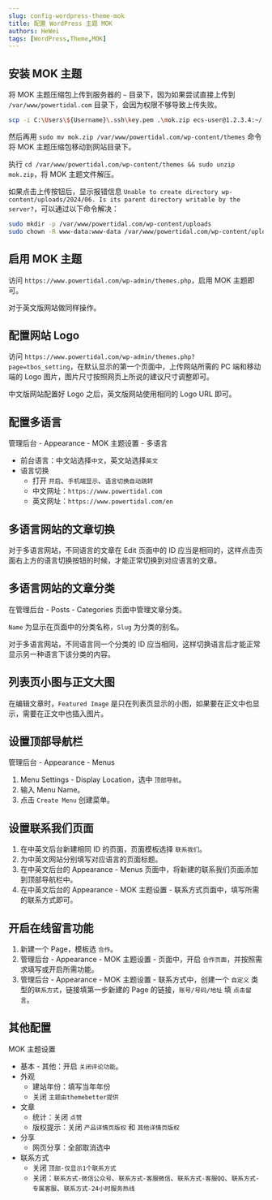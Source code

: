 ```yaml
---
slug: config-wordpress-theme-mok
title: 配置 WordPress 主题 MOK
authors: HeWei
tags: [WordPress,Theme,MOK]
---
```


## 安装 MOK 主题

将 MOK 主题压缩包上传到服务器的 `~` 目录下，因为如果尝试直接上传到 `/var/www/powertidal.com` 目录下，会因为权限不够导致上传失败。

```bash
scp -i C:\Users\${Username}\.ssh\key.pem .\mok.zip ecs-user@1.2.3.4:~/
```

然后再用 `sudo mv mok.zip /var/www/powertidal.com/wp-content/themes` 命令将 MOK 主题压缩包移动到网站目录下。

执行 `cd /var/www/powertidal.com/wp-content/themes && sudo unzip mok.zip`，将 MOK 主题文件解压。

如果点击上传按钮后，显示报错信息 `Unable to create directory wp-content/uploads/2024/06. Is its parent directory writable by the server?`，可以通过以下命令解决：

```bash
sudo mkdir -p /var/www/powertidal.com/wp-content/uploads
sudo chown -R www-data:www-data /var/www/powertidal.com/wp-content/uploads
```

## 启用 MOK 主题

访问 `https://www.powertidal.com/wp-admin/themes.php`，启用 MOK 主题即可。

对于英文版网站做同样操作。

## 配置网站 Logo

访问 `https://www.powertidal.com/wp-admin/themes.php?page=tbos_setting`，在默认显示的第一个页面中，上传网站所需的 PC 端和移动端的 Logo 图片，图片尺寸按照网页上所说的建议尺寸调整即可。

中文版网站配置好 Logo 之后，英文版网站使用相同的 Logo URL 即可。

## 配置多语言

管理后台 - Appearance - MOK 主题设置 - 多语言
- 前台语言：中文站选择`中文`，英文站选择`英文`
- 语言切换
  - 打开 `开启`、`手机端显示`、`语言切换自动跳转`
  - 中文网址：`https://www.powertidal.com`
  - 英文网址：`https://www.powertidal.com/en`

## 多语言网站的文章切换

对于多语言网站，不同语言的文章在 Edit 页面中的 ID 应当是相同的，这样点击页面右上方的语言切换按钮的时候，才能正常切换到对应语言的文章。

## 多语言网站的文章分类

在管理后台 - Posts - Categories 页面中管理文章分类。

`Name` 为显示在页面中的分类名称，`Slug` 为分类的别名。

对于多语言网站，不同语言同一个分类的 ID 应当相同，这样切换语言后才能正常显示另一种语言下该分类的内容。

## 列表页小图与正文大图

在编辑文章时，`Featured Image` 是只在列表页显示的小图，如果要在正文中也显示，需要在正文中也插入图片。

## 设置顶部导航栏

管理后台 - Appearance - Menus

1. Menu Settings - Display Location，选中 `顶部导航`。
2. 输入 Menu Name。
3. 点击 `Create Menu` 创建菜单。

## 设置联系我们页面

1. 在中英文后台新建相同 ID 的页面，页面模板选择 `联系我们`。
2. 为中英文网站分别填写对应语言的页面标题。
3. 在中英文后台的 Appearance - Menus 页面中，将新建的联系我们页面添加到顶部导航栏中。
4. 在中英文后台的 Appearance - MOK 主题设置 - 联系方式页面中，填写所需的联系方式即可。

## 开启在线留言功能

1. 新建一个 Page，模板选 `合作`。
2. 管理后台 - Appearance - MOK 主题设置 - 页面中，开启 `合作页面`，并按照需求填写或开启所需功能。
3. 管理后台 - Appearance - MOK 主题设置 - 联系方式中，创建一个 `自定义` 类型的`联系方式`，链接填第一步新建的 Page 的链接，`账号/号码/地址` 填 `点击留言`。

## 其他配置

MOK 主题设置
- 基本 - 其他：开启 `关闭评论功能`。
- 外观
  - 建站年份：填写当年年份
  - 关闭 `主题由themebetter提供`
- 文章
  - 统计：关闭 `点赞`
  - 版权提示：关闭 `产品详情页版权` 和 `其他详情页版权`
- 分享
  - 网页分享：全部取消选中
- 联系方式
  - 关闭 `顶部-仅显示1个联系方式`
  - 关闭：`联系方式-微信公众号`、`联系方式-客服微信`、`联系方式-客服QQ`、`联系方式-专属客服`、`联系方式-24小时服务热线`
